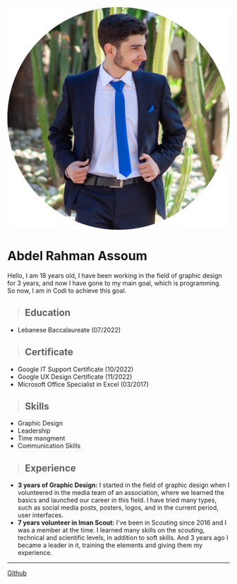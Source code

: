 
![alt text](image.png)

# Abdel Rahman Assoum

Hello, I am 18 years old, I have been working in the field of graphic design for 3 years, and now I have gone to my main goal, which is programming. So now, I am in Codi to achieve this goal.

> Education
> --

- Lebanese Baccalaureate (07/2022)

 >Certificate
 >--
 - Google IT Support Certificate (10/2022)
 - Google UX Design Certificate (11/2022)
 - Microsoft Office Specialist in Excel (03/2017)

>Skills
>--
- Graphic Design
- Leadership
- Time mangment
- Communication Skills

 >Experience
 >--
- **3 years of Graphic Design:** 
I started in the field of graphic design when I volunteered in the media team of an association, where we learned the basics and launched our career in this field. I have tried many types, such as social media posts, posters, logos, and in the current period, user interfaces.
- **7 years volunteer in Iman Scout:** 
I've been in Scouting since 2016 and I was a member at the time. I learned many skills on the scouting, technical and scientific levels, in addition to soft skills. And 3 years ago I became a leader in it, training the elements and giving them my experience.  
---
[Github](https://github.com/abdelrahman-assoum)